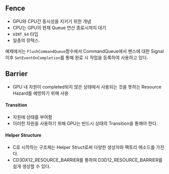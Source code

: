 ## Fence
- GPU와 CPU간 동시성을 지키기 위한 개념
- CPU는 GPU의 현재 Queue 연산 종료시까지 대기
- `UINT_64` 타입 
- 일종의 뮤텍스.

예제에서는 `FlushCommandQueue`함수에서 CommandQueue에서 펜스에 대한 Signal 이후 `SetEventOnCompletion`를 통해 완료 시 작업을 등록하여 사용하고 있다.
## Barrier
- GPU 내 자원이 completed되지 않은 상태에서 사용되는 것을 뜻하는 Resource Hazard를 예방하기 위해 사용
#### Transition
- 자원에 상태를 부여함
- 이러한 자원을 사용하기 위해 GPU는 반드시 상태의 Transition을 통해야 한다.
#### Helper Structure
- C로 시작하는 구조체는 Helper Struct로써 다양한 생성자와 팩토리 메소드를 가진다.
- CD3DX12_RESOURCE_BARRIER를 통하여 D3D12_RESOURCE_BARRIER를 쉽게 생성할 수 있다.